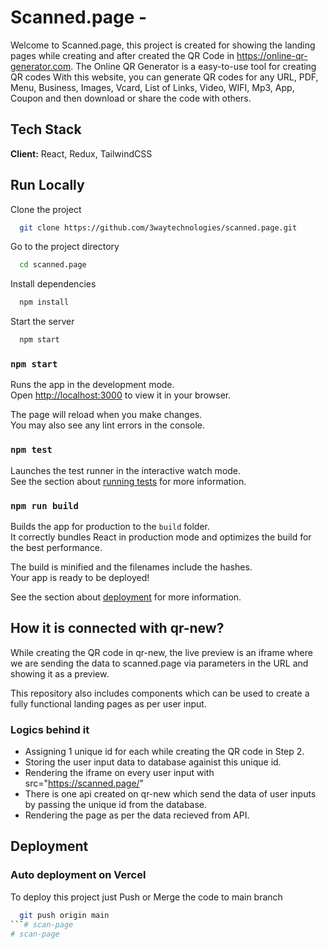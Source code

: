 
# Scanned.page -

Welcome to Scanned.page, this project is created for showing the landing pages while creating and after created the QR Code in https://online-qr-generator.com.
The Online QR Generator is a easy-to-use tool for creating QR codes With this website, you can generate QR codes for any URL, PDF, Menu, Business, Images, Vcard, List of Links, Video, WIFI, Mp3, App, Coupon and then download or share the code with others.




## Tech Stack

**Client:** React, Redux, TailwindCSS


## Run Locally

Clone the project

```bash
  git clone https://github.com/3waytechnologies/scanned.page.git
```

Go to the project directory

```bash
  cd scanned.page
```

Install dependencies

```bash
  npm install
```

Start the server

```bash
  npm start
```

### `npm start`

Runs the app in the development mode.\
Open [http://localhost:3000](http://localhost:3000) to view it in your browser.

The page will reload when you make changes.\
You may also see any lint errors in the console.

### `npm test`

Launches the test runner in the interactive watch mode.\
See the section about [running tests](https://facebook.github.io/create-react-app/docs/running-tests) for more information.

### `npm run build`

Builds the app for production to the `build` folder.\
It correctly bundles React in production mode and optimizes the build for the best performance.

The build is minified and the filenames include the hashes.\
Your app is ready to be deployed!

See the section about [deployment](https://facebook.github.io/create-react-app/docs/deployment) for more information.



## How it is connected with qr-new?

While creating the QR code in qr-new, the live preview is an iframe where we are sending the data to scanned.page via parameters in the URL and showing it as a preview.

This repository also includes components which can be used to create a fully functional landing pages as per user input.

### Logics behind it 
- Assigning 1 unique id for each while creating the QR code in Step 2.
- Storing the user input data to database againist this unique id.
- Rendering the iframe on every user input with src="https://scanned.page/<unique id>"
- There is one api created on qr-new which send the data of user inputs by passing the unique id from the database.
- Rendering the page as per the data recieved from API.

## Deployment

### Auto deployment on Vercel

To deploy this project just Push or Merge the code to main branch 

```bash
  git push origin main
```# scan-page
# scan-page
